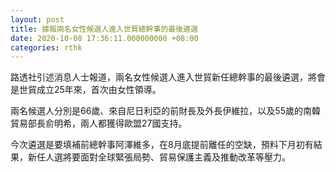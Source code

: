 ```yaml
---
layout: post
title: 據報兩名女性候選人進入世貿總幹事的最後遴選
date: 2020-10-08 17:36:11.000000000 +08:00
categories: rthk
---
```


路透社引述消息人士報道，兩名女性候選人進入世貿新任總幹事的最後遴選，將會是世貿成立25年來，首次由女性領導。

兩名候選人分別是66歲、來自尼日利亞的前財長及外長伊維拉，以及55歲的南韓貿易部長俞明希，兩人都獲得歐盟27國支持。

今次遴選是要填補前總幹事阿澤維多，在8月底提前離任的空缺，預料下月初有結果，新任人選將要面對全球緊張局勢、貿易保護主義及推動改革等壓力。

